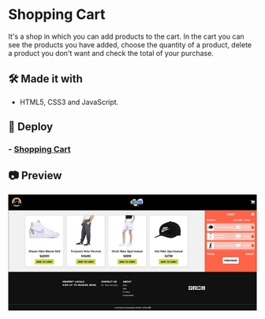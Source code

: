 # <b> Shopping Cart</b>

It's a shop in which you can add products to the cart. In the cart you can see the products you have added, choose the quantity of a product, delete a product you don't want and check the total of your purchase.

## 🛠️ <b> Made it with </b>

- HTML5, CSS3 and JavaScript.

## 🚀 <b> Deploy </b>

### - [Shopping Cart](https://mgmaxi.github.io/shoppingCart/)

## 📷 <b> Preview </b>

<img src="assets/preview/preview.jpg">

